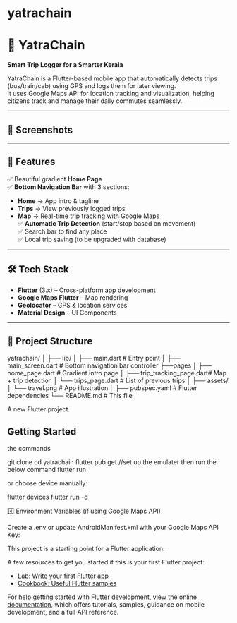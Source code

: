 # yatrachain

# 🚖 YatraChain  
**Smart Trip Logger for a Smarter Kerala**  

YatraChain is a Flutter-based mobile app that automatically detects trips (bus/train/cab) using GPS and logs them for later viewing.  
It uses Google Maps API for location tracking and visualization, helping citizens track and manage their daily commutes seamlessly.

---

## 📸 Screenshots  

---

## 📱 Features  
✅ Beautiful gradient **Home Page**  
✅ **Bottom Navigation Bar** with 3 sections:  
- **Home** → App intro & tagline  
- **Trips** → View previously logged trips  
- **Map** → Real-time trip tracking with Google Maps  
✅ **Automatic Trip Detection** (start/stop based on movement)  
✅ Search bar to find any place  
✅ Local trip saving (to be upgraded with database)

---

## 🛠️ Tech Stack  
- **Flutter** (3.x) – Cross-platform app development  
- **Google Maps Flutter** – Map rendering  
- **Geolocator** – GPS & location services  
- **Material Design** – UI Components  

---

## 📂 Project Structure  
yatrachain/
│
├── lib/
│ ├── main.dart # Entry point
│ ├── main_screen.dart # Bottom navigation bar controller
  ├──pages
│         ├── home_page.dart # Gradient intro page
│         ├── trip_tracking_page.dart# Map + trip detection
│         └── trips_page.dart # List of previous trips
│
├── assets/
│ └── travel.png # App illustration
│
├── pubspec.yaml # Flutter dependencies
└── README.md # This file



A new Flutter project.

## Getting Started

the commands 

git clone <your-repo-url>
cd yatrachain
flutter pub get
//set up the emulater then run the below command
flutter run


or choose device manually:

flutter devices
flutter run -d <device-id>



4️⃣ Environment Variables (if using Google Maps API)

Create a .env or update AndroidManifest.xml with your Google Maps API Key:

<meta-data
  android:name="com.google.android.geo.API_KEY"
  android:value="enter your YOUR_API_KEY"/>

This project is a starting point for a Flutter application.

A few resources to get you started if this is your first Flutter project:

- [Lab: Write your first Flutter app](https://docs.flutter.dev/get-started/codelab)
- [Cookbook: Useful Flutter samples](https://docs.flutter.dev/cookbook)

For help getting started with Flutter development, view the
[online documentation](https://docs.flutter.dev/), which offers tutorials,
samples, guidance on mobile development, and a full API reference.
